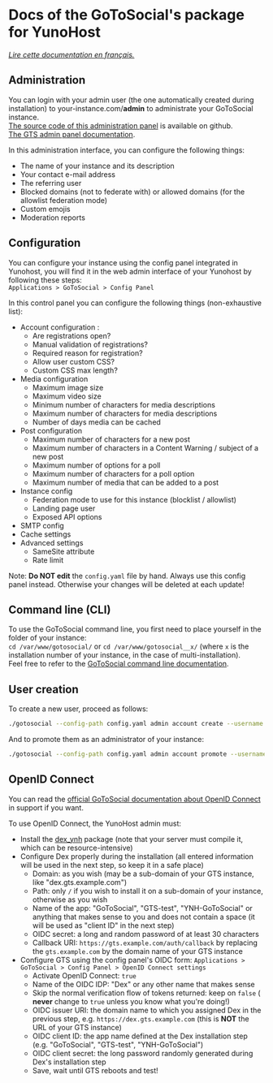 # Docs of the GoToSocial's package for YunoHost

*[Lire cette documentation en français.](./DOCS_fr.md)*

## Administration

You can login with your admin user (the one automatically created during installation) to your-instance.com/**admin** to administrate your GoToSocial instance.  
[The source code of this administration panel](https://github.com/superseriousbusiness/gotosocial-admin) is available on github.  
[The GTS admin panel documentation](https://docs.gotosocial.org/en/latest/admin/settings/).

In this administration interface, you can configure the following things:

* The name of your instance and its description
* Your contact e-mail address
* The referring user
* Blocked domains (not to federate with) or allowed domains (for the allowlist federation mode)
* Custom emojis
* Moderation reports

## Configuration

You can configure your instance using the config panel integrated in Yunohost, you will find it in the web admin interface of your Yunohost by following these steps:  
`Applications > GoToSocial > Config Panel`

In this control panel you can configure the following things (non-exhaustive list):

* Account configuration :
  * Are registrations open?
  * Manual validation of registrations?
  * Required reason for registration?
  * Allow user custom CSS?
  * Custom CSS max length?
* Media configuration
  * Maximum image size
  * Maximum video size
  * Minimum number of characters for media descriptions
  * Maximum number of characters for media descriptions
  * Number of days media can be cached
* Post configuration
  * Maximum number of characters for a new post
  * Maximum number of characters in a Content Warning / subject of a new post
  * Maximum number of options for a poll
  * Maximum number of characters for a poll option
  * Maximum number of media that can be added to a post
* Instance config
  * Federation mode to use for this instance (blocklist / allowlist)
  * Landing page user
  * Exposed API options
* SMTP config
* Cache settings
* Advanced settings
  * SameSite attribute
  * Rate limit

Note: **Do NOT edit** the `config.yaml` file by hand. Always use this config panel instead. Otherwise your changes will be deleted at each update!

## Command line (CLI)

To use the GoToSocial command line, you first need to place yourself in the folder of your instance:  
`cd /var/www/gotosocial/` or `cd /var/www/gotosocial__x/` (where `x` is the installation number of your instance, in the case of multi-installation).  
Feel free to refer to the [GoToSocial command line documentation](https://docs.gotosocial.org/en/latest/admin/cli/).

## User creation

To create a new user, proceed as follows:

```bash
./gotosocial --config-path config.yaml admin account create --username some_username --email someuser@example.com --password 'SomeLongAndComplicatedPassword'
```

And to promote them as an administrator of your instance:

```bash
./gotosocial --config-path config.yaml admin account promote --username some_username
```

## OpenID Connect

You can read the [official GoToSocial documentation about OpenID Connect](https://docs.gotosocial.org/en/latest/configuration/oidc/) in support if you want.

To use OpenID Connect, the YunoHost admin must:

* Install the [dex_ynh](https://github.com/YunoHost-Apps/dex_ynh) package (note that your server must compile it, which can be resource-intensive)
* Configure Dex properly during the installation (all entered information will be used in the next step, so keep it in a safe place)
  * Domain: as you wish (may be a sub-domain of your GTS instance, like "dex.gts.example.com")
  * Path: only `/` if you wish to install it on a sub-domain of your instance, otherwise as you wish
  * Name of the app: "GoToSocial", "GTS-test", "YNH-GoToSocial" or anything that makes sense to you and does not contain a space (it will be used as "client ID" in the next step)
  * OIDC secret: a long and random password of at least 30 characters
  * Callback URI: `https://gts.example.com/auth/callback` by replacing the `gts.example.com` by the domain name of your GTS instance
* Configure GTS using the config panel's OIDC form: `Applications > GoToSocial > Config Panel > OpenID Connect settings`
  * Activate OpenID Connect: `true`
  * Name of the OIDC IDP: "Dex" or any other name that makes sense
  * Skip the normal verification flow of tokens returned: keep on `false` ( **never** change to `true` unless you know what you're doing!)
  * OIDC issuer URI: the domain name to which you assigned Dex in the previous step, e.g. `https://dex.gts.example.com` (this is **NOT** the URL of your GTS instance)
  * OIDC client ID: the app name defined at the Dex installation step (e.g. "GoToSocial", "GTS-test", "YNH-GoToSocial")
  * OIDC client secret: the long password randomly generated during Dex's installation step
  * Save, wait until GTS reboots and test!
